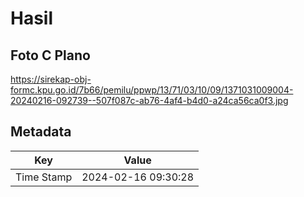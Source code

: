 # Hasil

## Foto C Plano

https://sirekap-obj-formc.kpu.go.id/7b66/pemilu/ppwp/13/71/03/10/09/1371031009004-20240216-092739--507f087c-ab76-4af4-b4d0-a24ca56ca0f3.jpg


## Metadata

| Key        | Value               |
| ---------- | ------------------- |
| Time Stamp | 2024-02-16 09:30:28 |



